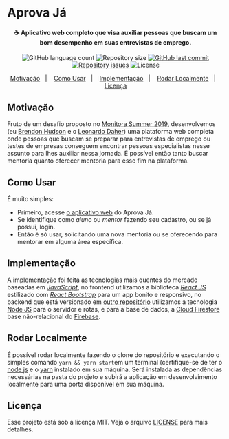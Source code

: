 # Aprova Já

<h4 align="center">
  ☕ Aplicativo web completo que visa auxiliar pessoas que buscam um bom desempenho em suas entrevistas de emprego.
</h4>

<p align="center">
  <img alt="GitHub language count" src="https://img.shields.io/github/languages/count/brendonhc/embaralhador.svg">

  <img alt="Repository size" src="https://img.shields.io/github/repo-size/brendonhc/embaralhador.svg">
  
  <a href="https://github.com/brendonhc/embaralhador/commits/master">
    <img alt="GitHub last commit" src="https://img.shields.io/github/last-commit/brendonhc/embaralhador.svg">
  </a>

  <a href="https://github.com/brendonhc/embaralhador/issues">
    <img alt="Repository issues" src="https://img.shields.io/github/issues/brendonhc/embaralhador.svg">
  </a>

  <img alt="License" src="https://img.shields.io/badge/license-MIT-brightgreen">
</p>

<p align="center">
  <a href="#motivação">Motivação</a>&nbsp;&nbsp;&nbsp;|&nbsp;&nbsp;&nbsp;
  <a href="#como-usar">Como Usar</a>&nbsp;&nbsp;&nbsp;|&nbsp;&nbsp;&nbsp;
  <a href="#implementação">Implementação</a>&nbsp;&nbsp;&nbsp;|&nbsp;&nbsp;&nbsp;
  <a href="#rodar-localmente">Rodar Localmente</a>&nbsp;&nbsp;&nbsp;|&nbsp;&nbsp;&nbsp;
  <a href="#licença">Licença</a>
</p>

## Motivação

Fruto de um desafio proposto no [Monitora Summer 2019](http://monitorasummer.com.br/), desenvolvemos (eu [Brendon Hudson](https://github.com/brendonhc) e o [Leonardo Daher](https://github.com/leodaher)) uma plataforma web completa onde pessoas que buscam se preparar para entrevistas de emprego ou testes de empresas conseguem encontrar pessoas especialistas nesse assunto para lhes auxiliar nessa jornada. É possível então tanto buscar mentoria quanto oferecer mentoria para esse fim na plataforma.

## Como Usar

É muito simples:

- Primeiro, acesse [o aplicativo web](https://aprovaja-monitorasummer.herokuapp.com/) do Aprova Já.
- Se identifique como *aluno* ou *mentor* fazendo seu cadastro, ou se já possui, login.
- Então é só usar, solicitando uma nova mentoria ou se oferecendo para mentorar em alguma área específica.

## Implementação

A implementação foi feita as tecnologias mais quentes do mercado baseadas em [*JavaScript*](https://developer.mozilla.org/pt-BR/docs/Web/JavaScript), no frontend utilizamos a biblioteca [*React JS*](https://pt-br.reactjs.org/) estilizado com [*React Bootstrap*](https://react-bootstrap.github.io/) para um app bonito e responsivo, no backend que está versionado em [outro repositório](https://github.com/brendonhc/aprova_ja/) utilizamos a tecnologia [Node JS]() para o servidor e rotas, e para a base de dados, a [Cloud Firestore](https://firebase.google.com/docs/firestore/) base não-relacional do [Firebase](https://firebase.google.com/).

## Rodar Localmente

É possível rodar localmente fazendo o clone do repositório e executando o simples comando `yarn && yarn start`em um terminal (certifique-se de ter o [node js](https://nodejs.org/) e o [yarn](https://yarnpkg.com/) instalado em sua máquina. Será instalada as dependências necessárias na pasta do projeto e subirá a aplicação em desenvolvimento localmente para uma porta disponível em sua máquina.

## Licença

Esse projeto está sob a licença MIT. Veja o arquivo [LICENSE](LICENSE.md) para mais detalhes.
